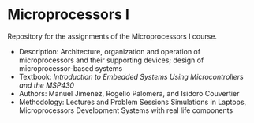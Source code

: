 # Microprocessors I

Repository for the assignments of the Microprocessors I course.

- Description: Architecture, organization and operation of microprocessors and their supporting devices; design of microprocessor-based systems 
- Textbook: *Introduction to Embedded Systems Using Microcontrollers and the MSP430*
- Authors:  Manuel Jímenez, Rogelio Palomera, and Isidoro Couvertier
- Methodology: Lectures and Problem Sessions Simulations in Laptops, Microprocessors Development Systems with real life components
